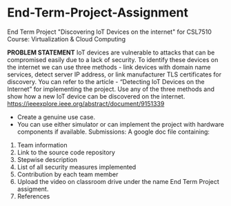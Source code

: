# End-Term-Project-Assignment
End Term Project "Discovering IoT Devices on the internet" for CSL7510 Course: Virtualization &amp; Cloud Computing

**PROBLEM STATEMENT**
IoT devices are vulnerable to attacks that can be compromised easily due to a lack of security. To identify these devices on the internet we can use three methods - link devices with domain name services, detect server IP address, or link manufacturer TLS certificates for discovery. 
You can refer to the article - “Detecting IoT Devices on the Internet” for implementing the project. Use any of the three methods and show how a new IoT device can be discovered on the internet. 
https://ieeexplore.ieee.org/abstract/document/9151339 
- Create a genuine use case. 
- You can use either simulator or can implement the project with hardware components if available. 
Submissions: A google doc file containing: 
1. Team information 
2. Link to the source code repository 
3. Stepwise description 
4. List of all security measures implemented 
5. Contribution by each team member 
6. Upload the video on classroom drive under the name End Term Project assigment. 
7. References
